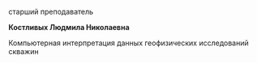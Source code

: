 старший преподаватель



**Костливых Людмила Николаевна**

Компьютерная интерпретация данных геофизических исследований скважин
